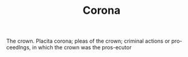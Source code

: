---
title: Corona
letter: C
permalink: "/definitions/bld-corona.html"
body: The crown. Placita corona; pleas of the crown; criminal actions or pro-ceedlngs,
  in which the crown was the pros-ecutor
published_at: '2018-07-07'
source: Black's Law Dictionary 2nd Ed (1910)
layout: post
---